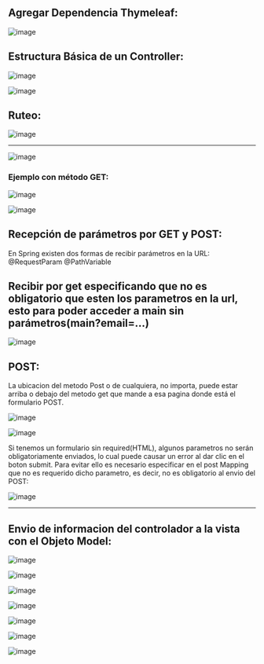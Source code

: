 ## Agregar Dependencia Thymeleaf:

![image](https://github.com/Pierohc/GTICS/assets/133154904/4f057399-3d36-4ef2-99fa-75dc22646b70)

## Estructura Básica de un Controller:

![image](https://github.com/Pierohc/GTICS/assets/133154904/7dc33501-adfd-4e93-955f-d486fe1ea850)

![image](https://github.com/Pierohc/GTICS/assets/133154904/435feb47-2b48-4310-9fc0-2d7787c2cf80)


## Ruteo:

![image](https://github.com/Pierohc/GTICS/assets/133154904/a2e69cb3-5570-4d67-811f-6b3973a49a4d)

------------------------------------

![image](https://github.com/Pierohc/GTICS/assets/133154904/3982e2bd-60e7-4d55-8557-f3a00fca633f)

### Ejemplo con método GET: 

![image](https://github.com/Pierohc/GTICS/assets/133154904/aaae6463-12ee-4524-a556-b02410b891fd)


![image](https://github.com/Pierohc/GTICS/assets/133154904/6a5a192a-9aff-4197-adee-f5aefd9f2058)

## Recepción de parámetros por GET y POST:

En Spring existen dos formas de recibir parámetros en la URL:
@RequestParam
@PathVariable

## Recibir por get especificando que no es obligatorio que esten los parametros en la url, esto para poder acceder a main sin parámetros(main?email=...)

![image](https://github.com/Pierohc/GTICS/assets/133154904/2218293a-5129-4211-94e5-4a5d14a4c751)

## POST:

La ubicacion del metodo Post o de cualquiera, no importa, puede estar arriba o debajo del metodo get que mande a esa pagina donde está el formulario POST.


![image](https://github.com/Pierohc/GTICS/assets/133154904/eae83eb4-755e-4b8d-8e98-1f9cbacdef5e)

![image](https://github.com/Pierohc/GTICS/assets/133154904/f5cd61c8-7983-44b8-9e23-271ba4f48bb4)


Si tenemos un formulario sin required(HTML), algunos parametros no serán obligatoriamente enviados, lo cual puede causar un error al dar clic en el boton submit. Para evitar ello es necesario especificar en el post Mapping que no es requerido dicho parametro, es decir, no es obligatorio al envio del POST: 


![image](https://github.com/Pierohc/GTICS/assets/133154904/27687925-47f6-4bfd-b3d4-ab6471ac963e)


---------------------------------------

## Envio de informacion del controlador a la vista con el Objeto Model:

![image](https://github.com/Pierohc/GTICS/assets/133154904/a8fd5e65-27d0-475b-87f0-7fd051f22d0f)

![image](https://github.com/Pierohc/GTICS/assets/133154904/60368b91-5f62-4da8-9c1d-e79d5538b8c3)

![image](https://github.com/Pierohc/GTICS/assets/133154904/686393df-4f60-47b5-a995-3c75d43e3d33)

![image](https://github.com/Pierohc/GTICS/assets/133154904/81396b32-0178-405b-be19-1766e454b8e2)

![image](https://github.com/Pierohc/GTICS/assets/133154904/724ddc30-fde5-4744-bfd3-d881f966137f)

![image](https://github.com/Pierohc/GTICS/assets/133154904/92caa164-8d3c-4fe1-bcb5-25e3048aa7a5)

![image](https://github.com/Pierohc/GTICS/assets/133154904/cf10af54-d4bf-452f-83c9-432d1f47cc18)









